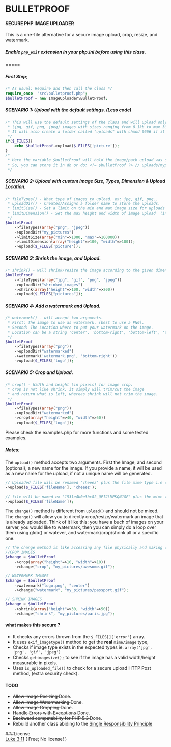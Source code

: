 # BULLETPROOF
#### SECURE PHP IMAGE UPLOADER
This is a one-file alternative for a secure image upload, crop, resize, and watermark. 

##### **Enable** `php_exif` extension in your php.ini before using this class.
=====
##### First Step;
````php
/* As usual: Require and then call the class */
require_once  "src\bulletproof.php";
$bulletProof = new ImageUploader\BulletProof;
````

##### SCENARIO 1: Upload with the default settings. (Less code)
````php
/* This will use the default settings of the class and will upload only
 * (jpg, gif, png, jpeg) images with sizes ranging from 0.1kb to max 30kbs
 * It will also create a folder called "uploads" with chmod 0666 if it does not exist.
 */ 
if($_FILES){
    echo $bulletProof->upload($_FILES['picture']);
}
/* 
 * Here the variable $bulletProof will hold the image/path upload was success.
 * So, you can store it in db or do: <?= $bulletProof ?> // uploads/mypicture.jpg 
 */
````

##### SCENARIO 2: Upload with custom image Size, Types, Dimension & Upload Location. 
````php
/* fileTypes() - What type of images to upload. ex: jpg, gif, png..
 * uploadDir() - Creates/Assigns a folder name to store the uploads.
 * limitSize() - Set a limit on the min and max image size for uploads (in bytes)
 * limitDimension() - Set the max height and width of image upload  (in pixels)
 */
$bulletProof
    ->fileTypes(array("png", "jpeg"))
    ->uploadDir("my_pictures")
    ->limitSize(array("min"=>1000, "max"=>100000))
    ->limitDimension(array("height"=>100, "width"=>100));
    ->upload($_FILES['picture']);
````

##### SCENARIO 3: Shrink the image, and Upload. 
````php
/* shrink() - will shrink/resize the image according to the given dimensions (in pixels) */
$bulletProof
    ->fileTypes(array("jpg", "gif", "png", "jpeg"))
    ->uploadDir("shrinked_images")
    ->shrink(array("height"=>100, "width"=>200))
    ->upload($_FILES["pictures"]);
````

##### SCENARIO 4: Add a watermark and Upload. 
````php
/* watermark() - will accept two arguments.
 * First: The image to use as watermark. (best to use a PNG).
 * Second: The Location where to put your watermark on the image.
 * Location can be a string 'center', 'bottom-right', 'bottom-left', 'top-left'...
 */
$bulletProof
    ->fileTypes(array("png"))
    ->uploadDir("watermarked")
    ->watermark('watermark.png', 'bottom-right'))
    ->upload($_FILES['logo']);
````

##### SCENARIO 5: Crop and Upload. 
````php
/* crop() - Width and height (in pixels) for image crop.
 * crop is not like shrink, it simply will trim/cut the image
 * and return what is left, whereas shrink will not trim the image.
 */
$bulletProof
    ->fileTypes(array("png"))
    ->uploadDir("watermarked")
    ->crop(array("height"=>40, "width"=>50))
    ->upload($_FILES['logo']);
````

Please check the examples.php for more functions and some tested examples.


##### Notes:
 The `upload()` method accepts two arguments. First the Image, and second (optional), a new name for the image.
 If you provide a name, it will be used as a new name for the upload, if not a unique name will be generated.
````php
// Uploaded file will be renamed 'cheeez' plus the file mime type i.e (jpg/png/gif...).
->upload($_FILES['fileName'], 'cheeez');

// file will be named ex '1531e4b0e3bc82_QPIJLMPKQNJGF' plus the mime type
->upload($_FILES['fileName']);
````

The `change()` method is different from `upload()` and should not be mixed.
The `change()` will allow you to directly crop/resize/watermark an image that is already uploaded.
Think of it like this: you have a buch of images on your server, you would like to watermark, then 
you can simply do a loop over them using glob() or watever, and watermark/crop/shrink all or 
a specific one. 

```php
// The change method is like accessing any file physically and making change to it. 
//CROP IMAGES
$change = $bulletProof
 	->crop(array("height"=>10, "width"=>10))
 	->change("crop", "my_pictures/awesome.gif");

// WATERMARK IMAGES
$change = $bulletProof
 	->watermark("logo.png", "center")
 	->change("watermark", "my_pictures/passport.gif");

// SHRINK IMAGES
$change = $bulletProof
 	->shrink(array("height"=>30, "width"=>50))
 	->change("shrink", "my_pictures/paris.jpg");
````

#### what makes this secure ?
* It checks any errors thrown from the `$_FILES[]['error']` array. 
* It uses `exif_imagetype()` method to get the **real** `mime/image` type,
* Checks if image type exists in the expected types ie. `array('jpg', 'png', 'gif', 'jpeg')`
* Checks `getimagesize();` to see if the image has a valid width/height measurable in pixels.
* Uses `is_uploaded_file()` to check for a secure upload HTTP Post method, (extra security check).



#### TODO
* <del> Allow Image Resizing </del> Done.
* <del> Allow Image Watermarking </del> Done.
* <del> Allow Image Cropping </del> Done.
* <del> Handle Errors with Exceptions </del> Done.
* <del> Backward compatability for PHP 5.3 </del> Done. 
* Rebuild another class abiding to the [Single Responsibility Principle](http://en.wikipedia.org/wiki/Single_responsibility_principle)




###License  
[Luke 3:11](http://www.kingjamesbibleonline.org/Luke-3-11/) ( Free; No license! )

